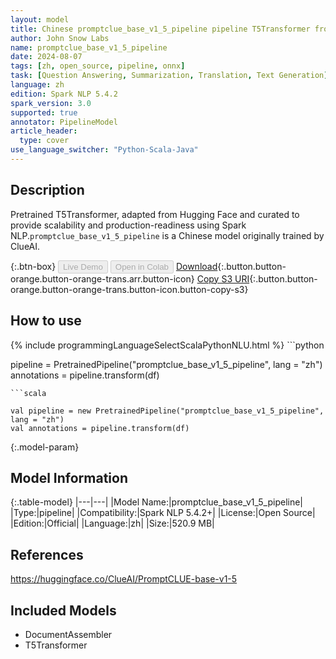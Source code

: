 ```yaml
---
layout: model
title: Chinese promptclue_base_v1_5_pipeline pipeline T5Transformer from ClueAI
author: John Snow Labs
name: promptclue_base_v1_5_pipeline
date: 2024-08-07
tags: [zh, open_source, pipeline, onnx]
task: [Question Answering, Summarization, Translation, Text Generation]
language: zh
edition: Spark NLP 5.4.2
spark_version: 3.0
supported: true
annotator: PipelineModel
article_header:
  type: cover
use_language_switcher: "Python-Scala-Java"
---
```


## Description

Pretrained T5Transformer, adapted from Hugging Face and curated to provide scalability and production-readiness using Spark NLP.`promptclue_base_v1_5_pipeline` is a Chinese model originally trained by ClueAI.

{:.btn-box}
<button class="button button-orange" disabled>Live Demo</button>
<button class="button button-orange" disabled>Open in Colab</button>
[Download](https://s3.amazonaws.com/auxdata.johnsnowlabs.com/public/models/promptclue_base_v1_5_pipeline_zh_5.4.2_3.0_1723039021605.zip){:.button.button-orange.button-orange-trans.arr.button-icon}
[Copy S3 URI](s3://auxdata.johnsnowlabs.com/public/models/promptclue_base_v1_5_pipeline_zh_5.4.2_3.0_1723039021605.zip){:.button.button-orange.button-orange-trans.button-icon.button-copy-s3}

## How to use



<div class="tabs-box" markdown="1">
{% include programmingLanguageSelectScalaPythonNLU.html %}
```python

pipeline = PretrainedPipeline("promptclue_base_v1_5_pipeline", lang = "zh")
annotations =  pipeline.transform(df)   

```
```scala

val pipeline = new PretrainedPipeline("promptclue_base_v1_5_pipeline", lang = "zh")
val annotations = pipeline.transform(df)

```
</div>

{:.model-param}
## Model Information

{:.table-model}
|---|---|
|Model Name:|promptclue_base_v1_5_pipeline|
|Type:|pipeline|
|Compatibility:|Spark NLP 5.4.2+|
|License:|Open Source|
|Edition:|Official|
|Language:|zh|
|Size:|520.9 MB|

## References

https://huggingface.co/ClueAI/PromptCLUE-base-v1-5

## Included Models

- DocumentAssembler
- T5Transformer